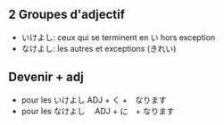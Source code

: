 ## 2 Groupes d'adjectif

- いけよし: ceux qui se terminent en い hors exception
- なけよし: les autres et exceptions (きれい)

## Devenir + adj

- pour les いけよし ADJ + く +　なります
- pour les なけよし　 ADJ + に　+ なります
